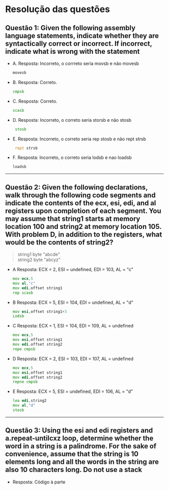 # Resolução das questões

## Questão 1:  Given the following assembly language statements, indicate whether they are syntactically correct or incorrect. If incorrect, indicate what is wrong with the statement

* A. Resposta: Incorreto, o corrreto seria movsb e não movesb

    ```asm
    movesb
    ```

* B. Resposta: Correto.

    ```asm
    cmpsb
    ```

* C. Resposta: Correto.

    ```asm
    scasb
    ```

* D. Resposta: Incorreto, o correto seria storsb e não stosb

    ```asm
     stosb
    ```

* E. Resposta: Incorreto, o correto seria rep stosb e não rept strsb

    ```asm
     rept strsb
    ```

* F. Resposta:  Incorreto, o correto seria lodsb e nao loadsb

    ```asm
    loadsb
    ```

---

## Questão 2: Given the following declarations, walk through the following code segments and indicate the contents of the ecx, esi, edi, and al registers upon completion of each segment. You may assume that string1 starts at memory location 100 and string2 at memory location 105. With problem D, in addition to the registers, what would be the contents of string2?

>string1 byte "abcde" <br>
>string2 byte "abcyz"


* A Resposta: ECX = 2, ESI = undefined, EDI = 103, AL = "c"
    ```asm 
    mov ecx,5
    mov al,"c"
    mov edi,offset string1
    rep scasb
    ```

* B Resposta: ECX = 5, ESI = 104, EDI = undefined, AL = "d"

    ```asm
    mov esi,offset string1+3 
    Lodsb
    ```

* C Resposta: ECX = 1, ESI = 104, EDI = 109, AL = undefined

    ```asm
    mov ecx,5
    mov esi,offset string1
    mov edi,offset string2
    repe cmpsb
    ```

* D Resposta: ECX = 2, ESI = 103, EDI = 107, AL = undefined

    ```asm
    mov ecx,5 
    mov esi,offset string1
    mov edi,offset string2
    repne cmpsb
    ```

* E Resposta: ECX = 5, ESI = undefined, EDI = 106, AL = "d"

    ```asm
    lea edi,string2
    mov al,"d"
    stosb
    ```

---

## Questão 3:  Using the esi and edi registers and a.repeat-untilcxz loop, determine whether the word in a string is a palindrome. For the sake of convenience, assume that the string is 10 elements long and all the words in the string are also 10 characters long. Do not use a stack

* Resposta: Código à parte
